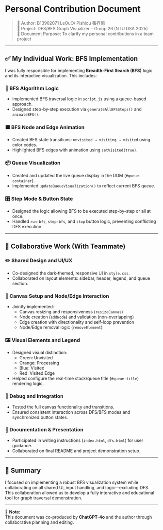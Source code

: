 # Personal Contribution Document

> 🧑 Author: B13902071 LeOuO/ Pishiou 張存億  
> 🧠 Project: DFS/BFS Graph Visualizer – Group 26 (NTU DSA 2025)  
> 📄 Document Purpose: To clarify my personal contributions in a team project

---

## ✅ My Individual Work: BFS Implementation

I was fully responsible for implementing **Breadth-First Search (BFS)** logic and its interactive visualization. This includes:

### 🔄 BFS Algorithm Logic
- Implemented BFS traversal logic in `script.js` using a queue-based approach.
- Designed step-by-step execution via `generateAllBFSSteps()` and `animateBFS()`.

### 🟧 BFS Node and Edge Animation
- Created BFS state transitions: `unvisited → visiting → visited` using color codes.
- Highlighted BFS edges with animation using `setVisited(true)`.

### 📦 Queue Visualization
- Created and updated the live queue display in the DOM (`#queue-container`).
- Implemented `updateQueueVisualization()` to reflect current BFS queue.

### 🎛️ Step Mode & Button State
- Designed the logic allowing BFS to be executed step-by-step or all at once.
- Handled `run-bfs`, `step-bfs`, and `stop` button logic, preventing conflicting DFS execution.

---

## 🤝 Collaborative Work (With Teammate)

### ✏️ Shared Design and UI/UX
- Co-designed the dark-themed, responsive UI in `style.css`.
- Collaborated on layout elements: sidebar, header, legend, and queue section.

### 🧱 Canvas Setup and Node/Edge Interaction
- Jointly implemented:
  - Canvas resizing and responsiveness (`resizeCanvas`)
  - Node creation (`addNode`) and validation (non-overlapping)
  - Edge creation with directionality and self-loop prevention
  - Node/Edge removal logic (`removeElement`)

### 🖼️ Visual Elements and Legend
- Designed visual distinction:
  - Green: Unvisited
  - Orange: Processing
  - Blue: Visited
  - Red: Visited Edge
- Helped configure the real-time stack/queue title (`#queue-title`) rendering logic.

### 🧪 Debug and Integration
- Tested the full canvas functionality and transitions.
- Ensured consistent interaction across DFS/BFS modes and synchronized button states.

### 📄 Documentation & Presentation
- Participated in writing instructions (`index.html`, `dfs.html`) for user guidance.
- Collaborated on final README and project demonstration setup.

---

## 🏁 Summary

I focused on implementing a robust BFS visualization system while collaborating on all shared UI, input handling, and logic—excluding DFS.  
This collaboration allowed us to develop a fully interactive and educational tool for graph traversal demonstration.

---

📌 **Note:**  
This document was co-produced by **ChatGPT-4o** and the author through collaborative planning and editing.